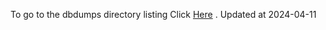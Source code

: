 To go to the dbdumps directory listing Click [Here](https://ipfs.io/ipfs/bafkreidov2o5pmz4xzbjlyajowikqqtwcnfokgse7y65k563yfvrsbs7oy) . Updated at 2024-04-11